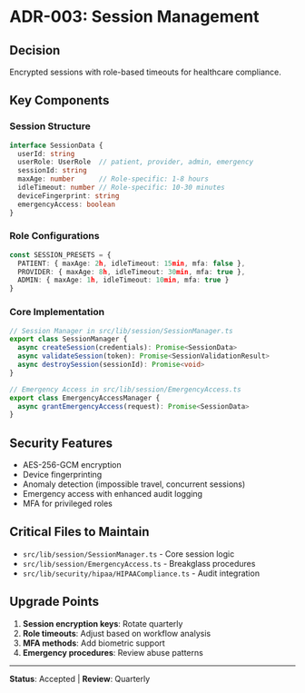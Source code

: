 # ADR-003: Session Management

## Decision
Encrypted sessions with role-based timeouts for healthcare compliance.

## Key Components

### Session Structure
```typescript
interface SessionData {
  userId: string
  userRole: UserRole  // patient, provider, admin, emergency
  sessionId: string
  maxAge: number      // Role-specific: 1-8 hours
  idleTimeout: number // Role-specific: 10-30 minutes
  deviceFingerprint: string
  emergencyAccess: boolean
}
```

### Role Configurations
```typescript
const SESSION_PRESETS = {
  PATIENT: { maxAge: 2h, idleTimeout: 15min, mfa: false },
  PROVIDER: { maxAge: 8h, idleTimeout: 30min, mfa: true },
  ADMIN: { maxAge: 1h, idleTimeout: 10min, mfa: true }
}
```

### Core Implementation
```typescript
// Session Manager in src/lib/session/SessionManager.ts
export class SessionManager {
  async createSession(credentials): Promise<SessionData>
  async validateSession(token): Promise<SessionValidationResult>
  async destroySession(sessionId): Promise<void>
}

// Emergency Access in src/lib/session/EmergencyAccess.ts
export class EmergencyAccessManager {
  async grantEmergencyAccess(request): Promise<SessionData>
}
```

## Security Features
- AES-256-GCM encryption
- Device fingerprinting
- Anomaly detection (impossible travel, concurrent sessions)
- Emergency access with enhanced audit logging
- MFA for privileged roles

## Critical Files to Maintain
- `src/lib/session/SessionManager.ts` - Core session logic
- `src/lib/session/EmergencyAccess.ts` - Breakglass procedures
- `src/lib/security/hipaa/HIPAACompliance.ts` - Audit integration

## Upgrade Points
1. **Session encryption keys**: Rotate quarterly
2. **Role timeouts**: Adjust based on workflow analysis
3. **MFA methods**: Add biometric support
4. **Emergency procedures**: Review abuse patterns

---
**Status**: Accepted | **Review**: Quarterly